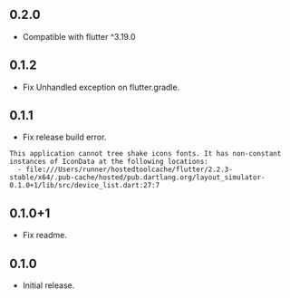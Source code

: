 ## 0.2.0
- Compatible with flutter ^3.19.0

## 0.1.2
- Fix Unhandled exception on flutter.gradle.

## 0.1.1
- Fix release build error.  

```
This application cannot tree shake icons fonts. It has non-constant instances of IconData at the following locations:
  - file:///Users/runner/hostedtoolcache/flutter/2.2.3-stable/x64/.pub-cache/hosted/pub.dartlang.org/layout_simulator-0.1.0+1/lib/src/device_list.dart:27:7
```

## 0.1.0+1
- Fix readme.

## 0.1.0
- Initial release.
